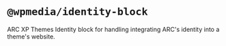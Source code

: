 # `@wpmedia/identity-block`

ARC XP Themes Identity block for handling integrating ARC's identity into a theme's website. 
